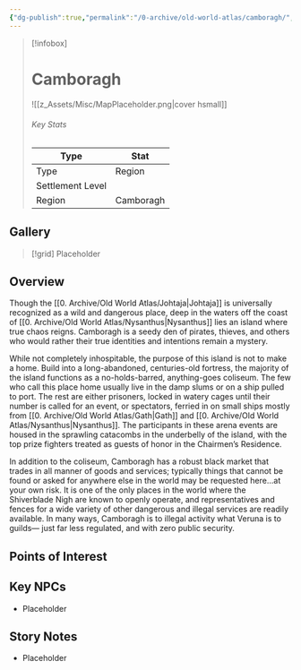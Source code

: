 ```yaml
---
{"dg-publish":true,"permalink":"/0-archive/old-world-atlas/camboragh/","noteIcon":""}
---
```



> [!infobox]
> # Camboragh
> ![[z_Assets/Misc/MapPlaceholder.png\|cover hsmall]]
> ###### Key Stats
> Type |  Stat |
> ---|---|
> Type | Region |
> Settlement Level |  |
> Region | Camboragh |

## Gallery

>[!grid]
>Placeholder

## Overview
Though the [[0. Archive/Old World Atlas/Johtaja\|Johtaja]] is universally recognized as a wild and dangerous place, deep in the waters off the coast of [[0. Archive/Old World Atlas/Nysanthus\|Nysanthus]] lies an island where true chaos reigns. Camboragh is a seedy den of pirates, thieves, and others who would rather their true identities and intentions remain a mystery.

While not completely inhospitable, the purpose of this island is not to make a home. Build into a long-abandoned, centuries-old fortress, the majority of the island functions as a no-holds-barred, anything-goes coliseum. The few who call this place home usually live in the damp slums or on a ship pulled to port. The rest are either prisoners, locked in watery cages until their number is called for an event, or spectators, ferried in on small ships mostly from [[0. Archive/Old World Atlas/Gath\|Gath]] and [[0. Archive/Old World Atlas/Nysanthus\|Nysanthus]]. The participants in these arena events are housed in the sprawling catacombs in the underbelly of the island, with the top prize fighters treated as guests of honor in the Chairmen’s Residence.

In addition to the coliseum, Camboragh has a robust black market that trades in all manner of goods and services; typically things that cannot be found or asked for anywhere else in the world may be requested here...at your own risk. It is one of the only places in the world where the Shiverblade Nigh are known to openly operate, and representatives and fences for a wide variety of other dangerous and illegal services are readily available. In many ways, Camboragh is to illegal activity what Veruna is to guilds— just far less regulated, and with zero public security.

## Points of Interest


## Key NPCs
- Placeholder 

## Story Notes
- Placeholder

 
